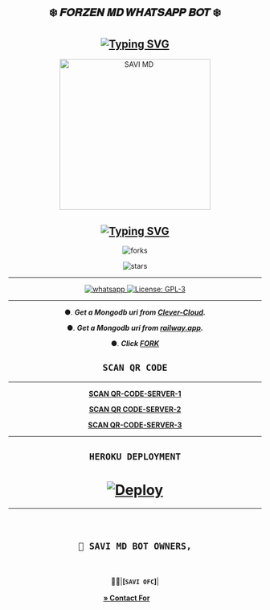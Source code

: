   <div align="center">
   
## ❄️ 𝑭𝑶𝑹𝒁𝑬𝑵 𝑴𝑫 𝑾𝑯𝑨𝑻𝑺𝑨𝑷𝑷 𝑩𝑶𝑻 ❄️ 

##        [![Typing SVG](https://readme-typing-svg.herokuapp.com?font=Rockstar-ExtraBold&color=17202A&lines=🌸+Version+1+.+0+🌸;🌸+Version+1+.+0+🌸)](https://git.io/typing-svg)


 <p align="center">  
 <a href="[https://telegra.ph/file/72389d35aad079ce585de.png](https://telegra.ph/file/72389d35aad079ce585de.png)">
    <img alt="SAVI MD" height="300" src="[https://telegra.ph/file/72389d35aad079ce585de.png]">

    
## [![Typing SVG](https://readme-typing-svg.herokuapp.com?font=Rockstar-ExtraBold&color=F33A6A&lines=𝐖𝐞𝐥𝐜𝐨𝐦𝐞+𝐓𝐨:+𝓢𝓐𝓥𝓘+𝑴𝑫+𝑩𝑶𝑻;ᴏᴡɴᴇʀ+ʙʏ+ꜱᴀᴠɪ;ℂ𝕣𝕖𝕒𝕥𝕖𝕕+𝕓𝕪:+ꜱᴀᴠɪ+ᴀɴᴅ+ʙᴀɴᴜ;ᴘᴏᴡᴇʀᴅ+ʙʏ:+ꜱᴀᴠɪ+ᴡᴀʀʀɪᴏʀs+x+ᴛᴇᴀᴍ)](https://git.io/typing-svg)


![forks](https://img.shields.io/github/forks/babegril/SAVI-MD?label=Forks&style=social)

![stars](https://img.shields.io/github/stars/babegril/SAVI-MD?style=social)

----------
<a aria-label="Join our chats" href="coming soon" target="_blank">
    <img alt="whatsapp" src="https://img.shields.io/badge/Join Supporter Group-25D366?style=for-the-badge&logo=whatsapp&logoColor=white" />
  </a>
  
  <a aria-label="Secktor is free to use" href="https://github.com/SamPandey001/Secktor-Md/blob/main/LICENCE" target="_blank">
    <img alt="License: GPL-3" src="https://badges.frapsoft.com/os/gpl/gpl.png?v=103)](https://opensource.org/licenses/GPL-3.0/" target="_blank" />
  </a>

</p>


----------
●. ***Get a Mongodb uri from [Clever-Cloud](https://api.clever-cloud.com/v2/session/login).***

●. ***Get a Mongodb uri from [railway.app](https://railway.app).***

●.  ***Click [FORK](https://github.com/babegril/SAVI-MD/fork)***

## ```SCAN QR CODE```
---
**[SCAN QR-CODE-SERVER-1](https://replit.com/@DarkYasiyaofc/FORZEN-MD-V1)**



**[SCAN QR CODE-SERVER-2](https://replit.com/@DarkYasiyaofc/FORZEN-MD-V1)**

  

**[SCAN QR-CODE-SERVER-3](https://forzen-md-qr-bb8466fecf86.herokuapp.com/)**


---
## ```HEROKU DEPLOYMENT```
# [![Deploy](https://www.herokucdn.com/deploy/button.svg)](https://heroku.com/deploy?template=https://github.com/babegril/SAVI-MD)

----------
ㅤ
## **`💃 SAVI MD BOT OWNERS,`**
ㅤ


🤹‍♂️|**[`SAVI OFC`]**|

 <p align="center">  
 <a href="[https://telegra.ph/file/72389d35aad079ce585de.png]
    <img alt="SAVI MD OWNER" height="80" src="[https://telegra.ph/file/72389d35aad079ce585de.png]">

**[» Contact For](https://wa.me/+94770377817)**
ㅤ
 ㅤ

